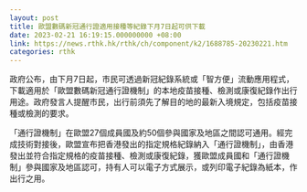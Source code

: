 ```yaml
---
layout: post
title: 歐盟數碼新冠通行證適用接種等紀錄下月7日起可供下載
date: 2023-02-21 16:19:15.000000000 +08:00
link: https://news.rthk.hk/rthk/ch/component/k2/1688785-20230221.htm
categories: rthk
---
```


政府公布，由下月7日起，市民可透過新冠紀錄系統或「智方便」流動應用程式，下載適用於「歐盟數碼新冠通行證機制」的本地疫苗接種、檢測或康復紀錄作出行用途。政府發言人提醒市民，出行前須先了解目的地的最新入境規定，包括疫苗接種或檢測的要求。

「通行證機制」在歐盟27個成員國及約50個參與國家及地區之間認可通用。經完成技術對接後，歐盟宣布把香港發出的指定規格紀錄納入「通行證機制」，由香港發出並符合指定規格的疫苗接種、檢測或康復紀錄，獲歐盟成員國和「通行證機制」參與國家及地區認可，持有人可以電子方式展示，或列印電子紀錄為紙本，作出行之用。
